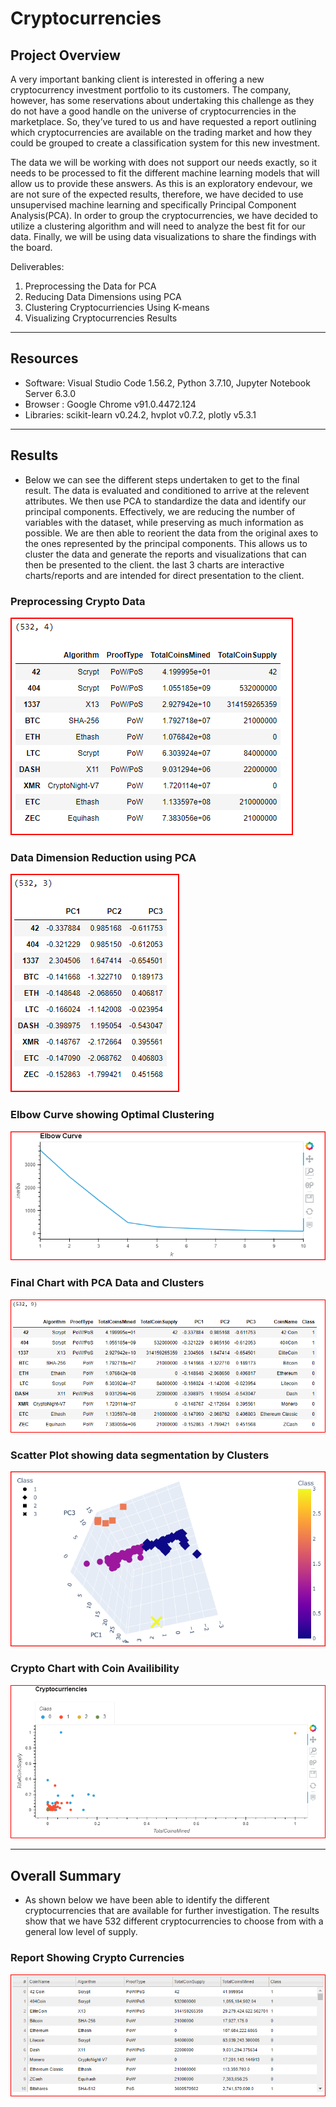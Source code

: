 # Cryptocurrencies

## Project Overview

A very important banking client is interested in offering a new cryptocurrency investment portfolio to its customers. The company, however, has some reservations about undertaking this challenge as they do not have a good handle on the universe of cryptocurrencies in the marketplace. So, they’ve tured to us and have requested a report outlining which cryptocurrencies are available on the trading market and how they could be grouped to create a classification system for this new investment.

The data we will be working with does not support our needs exactly, so it needs to be processed to fit the different machine learning models that will allow us to provide these answers. As this is an exploratory endevour, we are not sure of the expected results, therefore, we have decided to use unsupervised machine learning and specifically Principal Component Analysis(PCA). In order to group the cryptocurrencies, we have decided to utilize a clustering algorithm and will need to analyze the best fit for our data. Finally, we will be using data visualizations to share the findings with the board.

Deliverables:

1. Preprocessing the Data for PCA
2. Reducing Data Dimensions using PCA
3. Clustering Cryptocurriencies Using K-means
4. Visualizing Cryptocurrencies Results

------------------------------------------------------------------------------------------------------------

## Resources

- Software: Visual Studio Code 1.56.2, Python 3.7.10, Jupyter Notebook Server 6.3.0
- Browser : Google Chrome v91.0.4472.124
- Libraries: scikit-learn v0.24.2, hvplot v0.7.2, plotly v5.3.1

------------------------------------------------------------------------------------------------------------

## Results

- Below we can see the different steps undertaken to get to the final result. The data is evaluated and conditioned to arrive at the relevent attributes. We then use PCA to standardize the data and identify our principal components. Effectively, we are reducing the number of variables with the dataset, while preserving as much information as possible. We are then able to reorient the data from the original axes to the ones represented by the principal components. This allows us to cluster the data and generate the reports and visualizations that can then be presented to the client. the last 3 charts are interactive charts/reports and are intended for direct presentation to the client.

### Preprocessing Crypto Data

![Image1](images/1PreProcessed_1.png)

### Data Dimension Reduction using PCA

![Image2](images/2DataComponents_1.png)

### Elbow Curve showing Optimal Clustering

![Image3](images/3ElbowCurve_1.png)

### Final Chart with PCA Data and Clusters

![Image4](images/4ClusteredData_1.png)

### Scatter Plot showing data segmentation by Clusters

![Image5](images/5CryptoResults_1.png)

### Crypto Chart with Coin Availibility

![Image7](images/7CryptoChart_1.png)

------------------------------------------------------------------------------------------------------------

## Overall Summary

- As shown below we have been able to identify the different cryptocurrencies that are available for further investigation. The results show that we have 532 different cryptocurrencies to choose from with a general low level of supply.

### Report Showing Crypto Currencies

![Image6](images/6TradeableCrypto_1.png)
